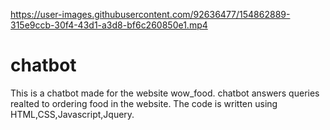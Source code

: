 

https://user-images.githubusercontent.com/92636477/154862889-315e9ccb-30f4-43d1-a3d8-bf6c260850e1.mp4

# chatbot
This is a chatbot made for the website wow_food. 
chatbot answers queries realted to ordering food in the website.
The code is written using HTML,CSS,Javascript,Jquery.







